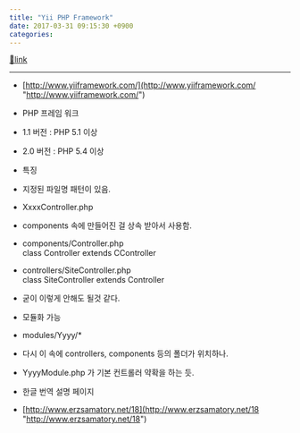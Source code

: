 ```yaml
---
title: "Yii PHP Framework"
date: 2017-03-31 09:15:30 +0900
categories: 
---
```

[🔗link](http://www.mins01.com/mh/tech/read/1065)
***


- [http://www.yiiframework.com/](http://www.yiiframework.com/ "http://www.yiiframework.com/")
- PHP 프레임 워크
- 1.1 버전 : PHP 5.1 이상
- 2.0 버전 : PHP 5.4 이상

- 특징
- 지정된 파일명 패턴이 있음.
- XxxxController.php 

- components 속에 만들어진 걸 상속 받아서 사용함.
- components/Controller.php  
class Controller extends CController
- controllers/SiteController.php  
class SiteController extends Controller
- 굳이 이렇게 안해도 될것 같다.

- 모듈화 가능
- modules/Yyyy/*
- 다시 이 속에 controllers, components 등의 폴더가 위치하나.
- YyyyModule.php 가 기본 컨트롤러 약확을 하는 듯.



- 한글 번역 설명 페이지 
- [http://www.erzsamatory.net/18](http://www.erzsamatory.net/18 "http://www.erzsamatory.net/18")



